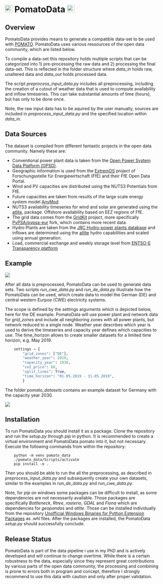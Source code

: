 <img  height="24" src="https://raw.githubusercontent.com/richard-weinhold/pomato/main/docs/_static/graphics/pomato_logo_small.png"> PomatoData <img  height="24" src="https://raw.githubusercontent.com/richard-weinhold/pomato/main/docs/_static/graphics/pomato_logo_small.png">
=========================================================================================================================================================

Overview
--------

PomatoData provides means to generate a compatible data-set to be used with [POMATO](https://github.com/richard-weinhold/pomato/). PomatoData uses various ressources of the open data community, which are listed below. 

To compile a data-set this repository holds multiple scripts that can be categorized into 1) pre-processing the raw data and 2) processing the final data-set. This is reflected in the folder structure where *data_in* holds raw, unaltered data and *data_out* holds processed data. 

The script *preprocess_input_data.py* includes all preprocessing, including the creation of a cutout of weather data that is used to compute availability and inflow timeseries. This can take substantial amounts of time (hours), but has only to be done once. 

Note, the raw input data has to be aquired by the user manually, sources are included in *preprocess_input_data.py* and the specified location within *data_in*. 

Data Sources
------------

The dataset is compiled from different fantastic projects in the open data community. Namely these are:

   - Conventional power plant data is taken from the [Open Power System Data Platform (OPSD)](https://open-power-system-data.org/).
   - Geographic information is used from the [ExtremOS](https://opendata.ffe.de/project/extremos/) project of Forschungsstelle für Energiewirtschaft (FfE) and their FfE Open Data Portal.   
   - Wind and PV capacities are distributed using the NUTS3 Potentials from FfE. 
   - Future capacities are taken from results of the large scale energy system model [AnyMod](https://github.com/leonardgoeke/AnyMOD.jl)
   - NUTS3 availability timeseries for wind and solar are generated using the [atlite](https://github.com/PyPSA/atlite), package. Offshore availability based on EEZ regions of FfE.
   - The grid data comes from the [GridKit](https://github.com/bdw/GridKit) project, more specifically [PyPSA/pypsa-eur](https://github.com/PyPSA/pypsa-eur/tree/master/data/entsoegridkit) fork, which contains more recent data. 
   - Hydro Plants are taken from the [JRC Hydro-power plants database](https://github.com/energy-modelling-toolkit/hydro-power-database) and inflows are determined using the [atlite](https://github.com/PyPSA/atlite) hydro capabilities and scaled using annual generation.
   - Load, commercial exchange and weekly storage level from [ENTSO-E Transparency platform](https://transparency.entsoe.eu/)


Example
-------
<img  src="https://github.com/richard-weinhold/pomato_data/blob/main/docs/_static/generation_plot.png?raw=true">

After all data is preprocessed, PomatoData can be used to generate data sets. Two scripts *run_cwe_data.py* and *run_de_data.py* illustrate how the PomatoData can be used, which create data to model the German (DE) and central western Eurpoe (CWE) electricity systems.

The scope is defined by the settings arguments which is depicted below, here for the DE example. PomatoData will use power plant and network data for *grid_zones* and include all neighboring zones with all power plants, but network reduced to a single node. Weather year describes which year is used to derive the timeseries and capacity year defines which capacities to use. The time_horizon allows to create smaller datasets for a limited time horizon, e.g. May 2019. 

```python
    settings = {
        "grid_zones": ["DE"], 
        "weather_year": 2019,
        "capacity_year": 2030, 
        "co2_price": 60,
        "split_lines": True,
        "time_horizon": "01.05.2019 - 31.05.2019",
        }
```

The folder *pomato_datasets* contains an example dataset for Germany with the capacity year 2030.  

<img  src="https://github.com/richard-weinhold/pomato_data/blob/main/docs/_static/map_cwe.png?raw=true">


Installation
------------

To run PomatoData you should install it as a package. Clone the repository and run the *setup.py*
through *pip* in python. It is recommended to create a virtual environment and PomatoData pomato
into it, but not necessary. Execute the following commands from within the repository:
        
        python -m venv pomato_data
        ./pomato_data/Scripts/activate
        pip install -e .

Then you should be able to run the all the preprocessing, as described in *preprocess_input_data.py*
and subsequently create your own datasets, similar to the examples in *run_de_data.py* and
*run_cwe_data.py*.

Note, for *pip* on windows some packages can be difficult to install, as some dependencies are not
necessarily available. Those packages are specifically *Bottleneck*, *Rtree*, *rasterio*, *GDAL* and
*Fiona* which are dependencies for *geopandas* and *atlite*. Those can be installed individually
from the repository [Unofficial Windows Binaries for Python Extension Packages](https://www.lfd.uci.edu/~gohlke/pythonlibs/)
as *.whl* files. After the packages are installed, the PomatoData *setup.py* should successfully conclude.  


Release Status
--------------

PomatoData is part of the data pipeline i use in my PhD and is actively developed and will continue to change overtime. While there is a certain robustness to the data, especially since they represent great contributions by various parts of the open data community, the processing and combining is prone to errors both in program and concept, therefore I strongly recommend to use this data with caution and only after proper validation. 
